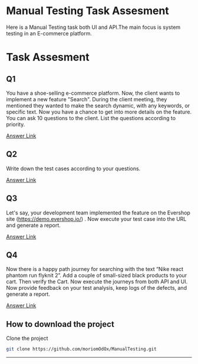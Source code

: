# Manual Testing Task Assesment

Here is a Manual Testing task both UI and API.The main focus is system testing in an E-commerce platform.

# Task Assesment

## Q1

You have a shoe-selling e-commerce platform. Now, the client wants to implement a new feature "Search". During the client meeting, they mentioned they wanted to make the search dynamic, with any keywords, or specific text. Now you have a chance to get into more details on the feature. You can ask 10 questions to the client. List the questions according to priority.

[Answer Link](https://github.com/moriomOdOx/ManualTesting/blob/main/test%20case%20questions%20Q1.pdf)

## Q2

Write down the test cases according to your questions.

[Answer Link](https://github.com/moriomOdOx/ManualTesting/blob/main/test%20case%20Q2.xlsx)

## Q3

Let's say, your development team implemented the feature on the Evershop site (https://demo.evershop.io/) . Now execute your test case into the URL and generate a report.

[Answer Link](https://github.com/moriomOdOx/ManualTesting/blob/main/API%20Testing%20Q3%20and%20Q4.xlsx)

## Q4

Now there is a happy path journey for searching with the text “Nike react phantom run flyknit 2”. Add a couple of small-sized black products to your cart. Then verify the Cart. Now execute the journeys from both API and UI. Now provide feedback on your test analysis, keep logs of the defects, and generate a report.

[Answer Link](https://github.com/moriomOdOx/ManualTesting/blob/main/API%20Testing%20Q3%20and%20Q4.xlsx)

## How to download the project

Clone the project

```bash
git clone https://github.com/moriomOdOx/ManualTesting.git
```

------
